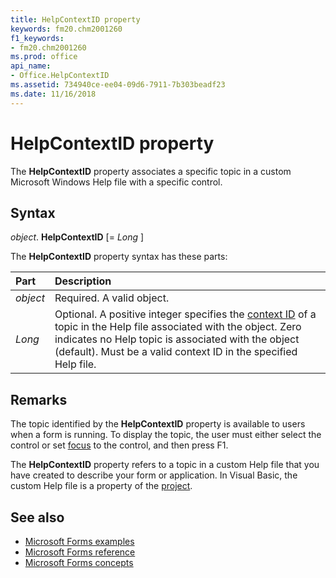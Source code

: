 ```yaml
---
title: HelpContextID property
keywords: fm20.chm2001260
f1_keywords:
- fm20.chm2001260
ms.prod: office
api_name:
- Office.HelpContextID
ms.assetid: 734940ce-ee04-09d6-7911-7b303beadf23
ms.date: 11/16/2018
---
```



# HelpContextID property

The **HelpContextID** property associates a specific topic in a custom Microsoft Windows Help file with a specific control.

## Syntax

_object_. **HelpContextID** [= _Long_ ]

The **HelpContextID** property syntax has these parts:

|Part|Description|
|:-----|:-----|
| _object_|Required. A valid object.|
| _Long_|Optional. A positive integer specifies the [context ID](../../Glossary/glossary-vba.md#context-id) of a topic in the Help file associated with the object. Zero indicates no Help topic is associated with the object (default). Must be a valid context ID in the specified Help file.|

## Remarks

The topic identified by the **HelpContextID** property is available to users when a form is running. To display the topic, the user must either select the control or set [focus](../../Glossary/vbe-glossary.md#focus) to the control, and then press F1.

The **HelpContextID** property refers to a topic in a custom Help file that you have created to describe your form or application. In Visual Basic, the custom Help file is a property of the [project](../../Glossary/vbe-glossary.md#project).

## See also

- [Microsoft Forms examples](examples-microsoft-forms.md)
- [Microsoft Forms reference](reference-microsoft-forms.md)
- [Microsoft Forms concepts](concepts-microsoft-forms.md)